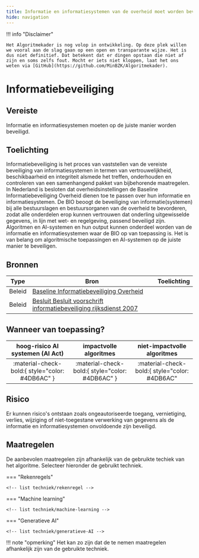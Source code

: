 ```yaml
---
title: Informatie en informatiesystemen van de overheid moet worden beveiligd.
hide: navigation
---
```


!!! info "Disclaimer"

    Het Algoritmekader is nog volop in ontwikkeling. Op deze plek willen we vooral aan de slag gaan op een open en transparante wijze. Het is dus niet definitief. Dat betekent dat er dingen opstaan die niet af zijn en soms zelfs fout. Mocht er iets niet kloppen, laat het ons weten via [GitHub](https://github.com/MinBZK/Algoritmekader).

# Informatiebeveiliging

## Vereiste
Informatie en informatiesystemen moeten op de juiste manier worden beveiligd.

## Toelichting
Informatiebeveiliging is het proces van vaststellen van de vereiste beveiliging van informatiesystemen in termen van vertrouwelijkheid, beschikbaarheid en integriteit alsmede het treffen, onderhouden en controleren van een samenhangend pakket van bijbehorende maatregelen. In Nederland is besloten dat overheidsinstellingen de Baseline Informatiebeveiliging Overheid dienen toe te passen over hun informatie en informatiesystemen. De BIO beoogt de beveiliging van informatie(systemen) bij alle bestuurslagen en bestuursorganen van de overheid te bevorderen, zodat alle onderdelen erop kunnen vertrouwen dat onderling uitgewisselde gegevens, in lijn met wet- en regelgeving,  passend beveiligd zijn. Algoritmen en AI-systemen en hun output kunnen onderdeel worden van de informatie en informatiesystemen waar de BIO op van toepassing is. Het is van belang om algoritmische toepassingen en AI-systemen op de juiste manier te beveiligen.   

## Bronnen

| **Type**            | **Bron**           | **Toelichting**       
|---------------------|------------------------------------------------------------------------------------------------------------------------------------------------------------------------------|---------------------------------------------------------------|
| Beleid | [Baseline Informatiebeveiliging Overheid](https://www.bio-overheid.nl/) |  |
| Beleid | [Besluit Besluit voorschrift informatiebeveiliging rijksdienst 2007](https://wetten.overheid.nl/BWBR0022141/2007-07-01) |  |


## Wanneer van toepassing?

| **hoog-risico AI systemen (AI Act)** |    **impactvolle algoritmes**    | **niet-impactvolle algoritmes**  |
|:----------------------------:|:--------------------------:|:---------------------------------------:|
|   :material-check-bold:{ style="color: #4DB6AC" }   | :material-check-bold:{ style="color: #4DB6AC" } |  :material-check-bold:{ style="color: #4DB6AC" |

## Risico
Er kunnen risico's ontstaan zoals ongeautoriseerde toegang, vernietiging, verlies, wijziging of niet-toegestane verwerking van gegevens als de informatie en informatiesystemen onvoldoende zijn beveiligd.  

## Maatregelen

De aanbevolen maatregelen zijn afhankelijk van de gebruikte techiek van het algoritme. Selecteer hieronder de gebruikt techniek. 

=== "Rekenregels"

    <!-- list techniek/rekenregel -->

=== "Machine learning"

    <!-- list techniek/machine-learning -->

=== "Generatieve AI"

    <!-- list techniek/generatieve-AI -->

!!! note "opmerking"
    Het kan zo zijn dat de te nemen maatregelen afhankelijk zijn van de gebruikte techniek. 
